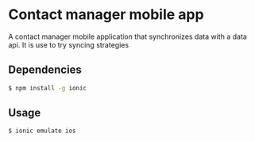# Contact manager mobile app

A contact manager mobile application that synchronizes data with a data api. It is use to try syncing strategies

## Dependencies
```bash
$ npm install -g ionic
```

## Usage
```bash
$ ionic emulate ios
```
